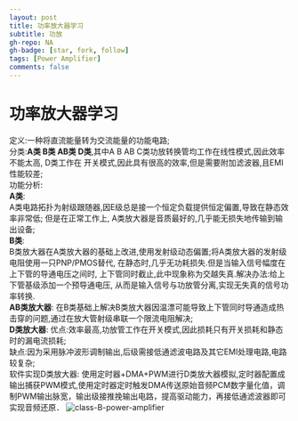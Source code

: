 ```yaml
---
layout: post
title: 功率放大器学习
subtitle: 功放
gh-repo: NA
gh-badge: [star, fork, follow]
tags: [Power Amplifier]
comments: false
---
```

# 功率放大器学习
定义:一种将直流能量转为交流能量的功能电路;  
分类:**A类 B类 AB类 D类**,其中A B AB C类功放转换管均工作在线性模式,因此效率不能太高, D类工作在  开关模式,因此具有很高的效率,但是需要附加滤波器,且EMI性能较差;  
功能分析:  
**A类**:  
A类电路拓扑为射级跟随器,因E级总是接一个恒定负载提供恒定偏置,导致在静态效率非常低; 但是在正常工作上, A类放大器是音质最好的,几乎能无损失地传输到输出设备;  
**B类**:  
B类放大器在A类放大器的基础上改进,使用发射级动态偏置;将A类放大器的发射级电阻使用一只PNP/PMOS替代,  在静态时,几乎无功耗损失.但是当输入信号幅度在上下管的导通电压之间时, 上下管同时截止,此中现象称为交越失真.解决办法:给上下管基级添加一个预导通电压, 从而是输入信号与功放管分离,实现无失真的信号功率转换.    
**AB类放大器**:
在B类基础上解决B类放大器因温漂可能导致上下管同时导通造成热击穿的问题,通过在放大管射级串联一个限流电阻解决;  
**D类放大器**:
优点:效率最高,功放管工作在开关模式,因此损耗只有开关损耗和静态时的漏电流损耗;  
缺点:因为采用脉冲波形调制输出,后级需接低通滤波电路及其它EMI处理电路,电路较复杂;  
软件实现D类放大器: 使用定时器+DMA+PWM进行D类放大器模拟,定时器配置成输出捕获PWM模式,使用定时器定时触发DMA传送原始音频PCM数字量化值，调制PWM输出脉宽，输出级接推挽输出电路，提高驱动能力，再接低通滤波器即可实现音频还原． 
 ![class-B-power-amplifier](https://cdn.staticaly.com/gh/wilson-zhuo/pic_public@main/class-B-power-amplifier.42rw219bel00.webp)